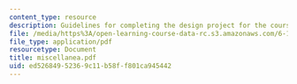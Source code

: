 ```yaml
---
content_type: resource
description: Guidelines for completing the design project for the course.
file: /media/https%3A/open-learning-course-data-rc.s3.amazonaws.com/6-101-introductory-analog-electronics-laboratory-spring-2007/ed52684952369c11b58ff801ca945442_miscellanea.pdf
file_type: application/pdf
resourcetype: Document
title: miscellanea.pdf
uid: ed526849-5236-9c11-b58f-f801ca945442
---
```

